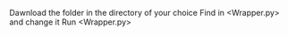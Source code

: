 Dawnload the folder in the directory of your choice 
Find <path> in <Wrapper.py> and change it
Run <Wrapper.py>

